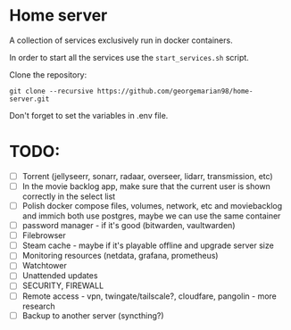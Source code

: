 # Home server

A collection of services exclusively run in docker containers.

In order to start all the services use the `start_services.sh` script.

Clone the repository:
```
git clone --recursive https://github.com/georgemarian98/home-server.git
```

Don't forget to set the variables in .env file.

# TODO:
- [ ] Torrent (jellyseerr, sonarr, radaar, overseer, lidarr, transmission, etc)
- [ ] In the movie backlog app, make sure that the current user is shown correctly in the select list
- [ ] Polish docker compose files, volumes, network, etc and moviebacklog and immich both use postgres, maybe we can use the same container
- [ ] password manager - if it's good (bitwarden, vaultwarden)
- [ ] Filebrowser
- [ ] Steam cache - maybe if it's playable offline and upgrade server size
- [ ] Monitoring resources (netdata, grafana, prometheus)
- [ ] Watchtower
- [ ] Unattended updates
- [ ] SECURITY, FIREWALL
- [ ] Remote access - vpn, twingate/tailscale?, cloudfare, pangolin - more research
- [ ] Backup to another server (syncthing?)
